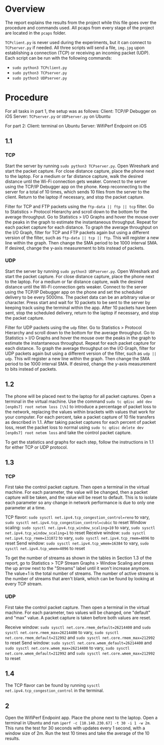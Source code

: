 # Overview
The report explains the results from the project while this file goes over the procedure and commands used. All pcaps from every stage of the project are located in the `pcaps` folder. 

`TCPclient.py` is never used during the experiments, but it can connect to `TCPserver.py` if needed. All three scripts will send a file, `img.jpg` upon establishing a connection (TCP) or receiving an incoming packet (UDP). Each script can be run with the following commands:
- `sudo python3 TCPclient.py`
- `sudo python3 TCPserver.py`
- `sudo python3 UDPserver.py`


# Procedure
For all tasks in part 1, the setup was as follows:
Client: TCP/IP Debugger on iOS
Server: `TCPserver.py` or `UDPserver.py` on Ubuntu

For part 2:
Client: terminal on Ubuntu
Server: WifiPerf Endpoint on iOS

## 1.1
### TCP
Start the server by running `sudo python3 TCPserver.py`. Open Wireshark and start the packet capture. For close distance capture, place the phone next to the laptop. For a medium or far distance capture, walk the desired distance until the Wi-Fi connection gets weaker. Connect to the server using the TCP/IP Debugger app on the phone. Keep reconnecting to the server for a total of 10 times, which sends 10 files from the server to the client. Return to the laptop if necessary, and stop the packet capture.

Filter for TCP and FTP packets using the `ftp-data || ftp || tcp` filter. Go to Statistics > Protocol Hierarchy and scroll down to the bottom for the average throughput. Go to Statistics > I/O Graphs and hover the mouse over the peaks in the graph to estimate the instantaneous throughput. Repeat for each packet capture for each distance. To graph the average throughput on the I/O Graph, filter for TCP and FTP packets again but using a different version of the filter, such as `ftp-data || tcp || ftp`. This will register a new line within the graph. Then change the SMA period to be 1000 interval SMA. If desired, change the y-axis measurement to bits instead of packets.

### UDP
Start the server by running `sudo python3 UDPserver.py`. Open Wireshark and start the packet capture. For close distance capture, place the phone next to the laptop. For a medium or far distance capture, walk the desired distance until the Wi-Fi connection gets weaker. Connect to the server using the TCP/IP Debugger app on the phone and set the scheduled delivery to be every 5000ms. The packet data can be an arbitrary value or character. Press start and wait for 10 packets to be sent to the server by keeping track using the terminal within the app. After 10 packets have been sent, stop the scheduled delivery, return to the laptop if necessary, and stop the packet capture.

Filter for UDP packets using the `udp` filter. Go to Statistics > Protocol Hierarchy and scroll down to the bottom for the average throughput. Go to Statistics > I/O Graphs and hover the mouse over the peaks in the graph to estimate the instantaneous throughput. Repeat for each packet capture for each distance. To graph the average throughput on the I/O Graph, filter for UDP packets again but using a different version of the filter, such as `udp || udp`. This will register a new line within the graph. Then change the SMA period to be 1000 interval SMA. If desired, change the y-axis measurement to bits instead of packets.

## 1.2
The phone will be placed next to the laptop for all packet captures. Open a terminal in the virtual machine. Use the command `sudo tc qdisc add dev [enp0s7] root netem loss [\%]` to introduce a percentage of packet loss to the network, replacing the values within brackets with values that work for your computer. For each percent, take a packet capture of 10 file transfers as described in 1.1. After taking packet captures for each percent of packet loss, reset the packet loss to normal using `sudo tc qdisc delete dev [enp0s7] root netem loss` and take the control packet capture.

To get the statistics and graphs for each step, follow the instructions in 1.1 for either TCP or UDP protocol.

## 1.3
### TCP
First take the control packet capture. Then open a terminal in the virtual machine. For each parameter, the value will be changed, then a packet capture will be taken, and the value will be reset to default. This is to isolate each parameter so any change in network performance is due to only one parameter at a time.

TCP flavor: `sudo sysctl net.ipv4.tcp_congestion_control=reno` to vary, `sudo sysctl net.ipv4.tcp_congestion_control=cubic` to reset
Window scaling: `sudo sysctl net.ipv4.tcp_window_scaling=10` to vary, `sudo sysctl net.ipv4.tcp_window_scaling=1` to reset
Receive window: `sudo sysctl net.ipv4.tcp_rmem=131072` to vary, `sudo sysctl net.ipv4.tcp_rmem=4096` to reset
Send window: `sudo sysctl net.ipv4.tcp_wmem=16384` to vary, `sudo sysctl net.ipv4.tcp_wmem=4096` to reset

To get the number of streams as shown in the tables in Section 1.3 of the report, go to Statistics > TCP Stream Graphs > Window Scaling and press the up arrow next to the "Streams" label until it won't increase anymore. The value+1 is the total number of streams. The number of active streams is the number of streams that aren't blank, which can be found by looking at every TCP stream.

### UDP
First take the control packet capture. Then open a terminal in the virtual machine. For each parameter, two values will be changed, one "default" and "max" value. A packet capture is taken before both values are reset.

Receive window: `sudo sysctl net.core.rmem_default=26214400` and `sudo sysctl net.core.rmem_max=26214400` to vary, `sudo sysctl net.core.rmem_default=212992` and `sudo sysctl net.core.rmem_max=212992` to reset
Send window: `sudo sysctl net.core.wmem_default=26214400` and `sudo sysctl net.core.wmem_max=26214400` to vary, `sudo sysctl net.core.wmem_default=212992` and `sudo sysctl net.core.wmem_max=212992` to reset

## 1.4
The TCP flavor can be found by running `sysctl net.ipv4.tcp_congestion_control` in the terminal. 

## 2
Open the WifiPerf Endpoint app. Place the phone next to the laptop. Open a terminal in Ubuntu and run `iperf -c [10.140.230.67] -t 30 -i 1 -w 2m`. This runs the test for 30 seconds with updates every 1 second, with a window size of 2m. Run the test 10 times and take the average of the 10 results.

